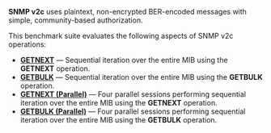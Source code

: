 **SNMP v2c** uses plaintext, non-encrypted BER-encoded messages with simple, community-based authorization.

This benchmark suite evaluates the following aspects of SNMP v2c operations:

- [**GETNEXT**](getnext.md) — Sequential iteration over the entire MIB using
  the **GETNEXT** operation.
- [**GETBULK**](getbulk.md) — Sequential iteration over the entire MIB
  using the **GETBULK** operation.
- [**GETNEXT (Parallel)**](getnext_p.md) — Four parallel sessions performing
  sequential iteration over the entire MIB using the **GETNEXT** operation.
- [**GETBULK (Parallel)**](getbulk_p.md) — Four parallel sessions performing
  sequential iteration over the entire MIB using the **GETBULK** operation.
